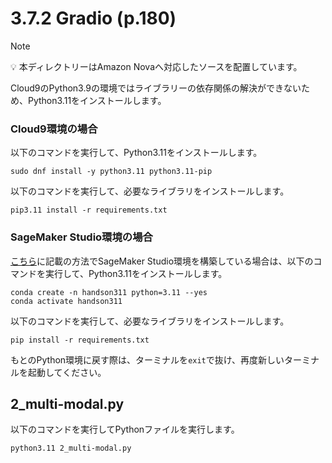 # 3.7.2 Gradio (p.180)

> [!NOTE]
> 💡 本ディレクトリーはAmazon Novaへ対応したソースを配置しています。

Cloud9のPython3.9の環境ではライブラリーの依存関係の解決ができないため、Python3.11をインストールします。

### Cloud9環境の場合

以下のコマンドを実行して、Python3.11をインストールします。

```shell
sudo dnf install -y python3.11 python3.11-pip
```

以下のコマンドを実行して、必要なライブラリをインストールします。

```shell
pip3.11 install -r requirements.txt
```

### SageMaker Studio環境の場合

[こちら](https://qiita.com/minorun365/items/f5289163795d5d7b21e2)に記載の方法でSageMaker Studio環境を構築している場合は、以下のコマンドを実行して、Python3.11をインストールします。

```shell
conda create -n handson311 python=3.11 --yes
conda activate handson311
```

以下のコマンドを実行して、必要なライブラリをインストールします。

```shell
pip install -r requirements.txt
```

もとのPython環境に戻す際は、ターミナルを`exit`で抜け、再度新しいターミナルを起動してください。


## 2_multi-modal.py

以下のコマンドを実行してPythonファイルを実行します。

```shell
python3.11 2_multi-modal.py
```
